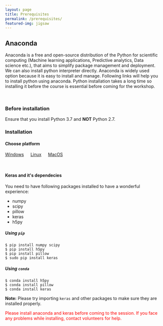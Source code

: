 ```yaml
---
layout: page
title: Prerequisites
permalink: /prerequisites/
featured-img: jigsaw
---
```

## Anaconda

Anaconda is a free and open-source distribution of the Python for scientific computing (Machine learning applications, Predictive analytics, Data science etc.), that aims to simplify package management and deployment. We can also install python interpreter directly. Anaconda is widely used option because it is easy to install and manage. Following links will help you to install python using anaconda. Python installation takes a long time so installing it before the course is essential before coming for the workshop.

<br>

### Before installation
Ensure that you install Python 3.7 and <b>NOT</b> Python 2.7. 

### Installation

#### Choose platform

[Windows](https://docs.anaconda.com/anaconda/install/windows/) &emsp; [Linux](https://docs.anaconda.com/anaconda/install/linux/) &emsp; [MacOS](https://docs.anaconda.com/anaconda/install/mac-os/)

<br>

#### Keras and it's dependecies

You need to have following packages installed to have a wonderful experience:
- numpy
- scipy
- pillow
- keras
- h5py

##### Using `pip`
```console
$ pip install numpy scipy 
$ pip install h5py
$ pip install pillow
$ sudo pip install keras
```

##### Using `conda` 
```console
$ conda install h5py
$ conda install pillow
$ conda install keras
```
**Note:** Please try importing `keras` and other packages to make sure they are installed properly.

<span style='color:red'>
Please install anaconda and keras before coming to the session. If you face any problems while installing, contact volunteers for help.
</span> 